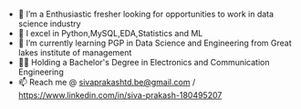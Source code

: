 - 🤵 I’m a Enthusiastic fresher looking for opportunities to work in data science industry
- 🔭 I excel in Python,MySQL,EDA,Statistics and ML
- 🌱 I’m currently learning PGP in Data Science and Engineering from Great lakes institute of management
- 👨‍🎓 Holding a Bachelor's Degree in Electronics and Communication Engineering
- 📫 Reach me @ sivaprakashtd.be@gmail.com / https://www.linkedin.com/in/siva-prakash-180495207

<!---
sivprakashbe/sivprakashbe is a ✨ special ✨ repository because its `README.md` (this file) appears on your GitHub profile.
You can click the Preview link to take a look at your changes.
--->
